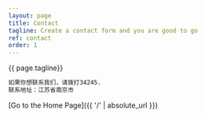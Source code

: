 ```yaml
---
layout: page
title: Contact
tagline: Create a contact form and you are good to go
ref: contact
order: 1
---
```


{{ page.tagline}}
```markdown
如果你想联系我们，请拨打34245.
联系地址：江苏省南京市
```
[Go to the Home Page]({{ '/' | absolute_url }})
